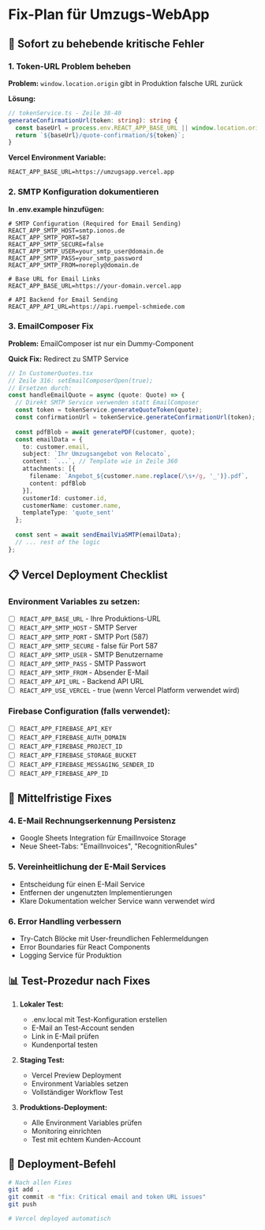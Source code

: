 # Fix-Plan für Umzugs-WebApp

## 🚨 Sofort zu behebende kritische Fehler

### 1. Token-URL Problem beheben

**Problem:** `window.location.origin` gibt in Produktion falsche URL zurück

**Lösung:**
```typescript
// tokenService.ts - Zeile 38-40
generateConfirmationUrl(token: string): string {
  const baseUrl = process.env.REACT_APP_BASE_URL || window.location.origin;
  return `${baseUrl}/quote-confirmation/${token}`;
}
```

**Vercel Environment Variable:**
```
REACT_APP_BASE_URL=https://umzugsapp.vercel.app
```

### 2. SMTP Konfiguration dokumentieren

**In .env.example hinzufügen:**
```env
# SMTP Configuration (Required for Email Sending)
REACT_APP_SMTP_HOST=smtp.ionos.de
REACT_APP_SMTP_PORT=587
REACT_APP_SMTP_SECURE=false
REACT_APP_SMTP_USER=your_smtp_user@domain.de
REACT_APP_SMTP_PASS=your_smtp_password
REACT_APP_SMTP_FROM=noreply@domain.de

# Base URL for Email Links
REACT_APP_BASE_URL=https://your-domain.vercel.app

# API Backend for Email Sending
REACT_APP_API_URL=https://api.ruempel-schmiede.com
```

### 3. EmailComposer Fix

**Problem:** EmailComposer ist nur ein Dummy-Component

**Quick Fix:** Redirect zu SMTP Service
```typescript
// In CustomerQuotes.tsx
// Zeile 316: setEmailComposerOpen(true);
// Ersetzen durch:
const handleEmailQuote = async (quote: Quote) => {
  // Direkt SMTP Service verwenden statt EmailComposer
  const token = tokenService.generateQuoteToken(quote);
  const confirmationUrl = tokenService.generateConfirmationUrl(token);
  
  const pdfBlob = await generatePDF(customer, quote);
  const emailData = {
    to: customer.email,
    subject: `Ihr Umzugsangebot von Relocato`,
    content: `...`, // Template wie in Zeile 360
    attachments: [{
      filename: `Angebot_${customer.name.replace(/\s+/g, '_')}.pdf`,
      content: pdfBlob
    }],
    customerId: customer.id,
    customerName: customer.name,
    templateType: 'quote_sent'
  };
  
  const sent = await sendEmailViaSMTP(emailData);
  // ... rest of the logic
};
```

## 📋 Vercel Deployment Checklist

### Environment Variables zu setzen:
- [ ] `REACT_APP_BASE_URL` - Ihre Produktions-URL
- [ ] `REACT_APP_SMTP_HOST` - SMTP Server
- [ ] `REACT_APP_SMTP_PORT` - SMTP Port (587)
- [ ] `REACT_APP_SMTP_SECURE` - false für Port 587
- [ ] `REACT_APP_SMTP_USER` - SMTP Benutzername
- [ ] `REACT_APP_SMTP_PASS` - SMTP Passwort
- [ ] `REACT_APP_SMTP_FROM` - Absender E-Mail
- [ ] `REACT_APP_API_URL` - Backend API URL
- [ ] `REACT_APP_USE_VERCEL` - true (wenn Vercel Platform verwendet wird)

### Firebase Configuration (falls verwendet):
- [ ] `REACT_APP_FIREBASE_API_KEY`
- [ ] `REACT_APP_FIREBASE_AUTH_DOMAIN`
- [ ] `REACT_APP_FIREBASE_PROJECT_ID`
- [ ] `REACT_APP_FIREBASE_STORAGE_BUCKET`
- [ ] `REACT_APP_FIREBASE_MESSAGING_SENDER_ID`
- [ ] `REACT_APP_FIREBASE_APP_ID`

## 🔧 Mittelfristige Fixes

### 4. E-Mail Rechnungserkennung Persistenz
- Google Sheets Integration für EmailInvoice Storage
- Neue Sheet-Tabs: "EmailInvoices", "RecognitionRules"

### 5. Vereinheitlichung der E-Mail Services
- Entscheidung für einen E-Mail Service
- Entfernen der ungenutzten Implementierungen
- Klare Dokumentation welcher Service wann verwendet wird

### 6. Error Handling verbessern
- Try-Catch Blöcke mit User-freundlichen Fehlermeldungen
- Error Boundaries für React Components
- Logging Service für Produktion

## 📊 Test-Prozedur nach Fixes

1. **Lokaler Test:**
   - .env.local mit Test-Konfiguration erstellen
   - E-Mail an Test-Account senden
   - Link in E-Mail prüfen
   - Kundenportal testen

2. **Staging Test:**
   - Vercel Preview Deployment
   - Environment Variables setzen
   - Vollständiger Workflow Test

3. **Produktions-Deployment:**
   - Alle Environment Variables prüfen
   - Monitoring einrichten
   - Test mit echtem Kunden-Account

## 🚀 Deployment-Befehl

```bash
# Nach allen Fixes
git add .
git commit -m "fix: Critical email and token URL issues"
git push

# Vercel deployed automatisch
```